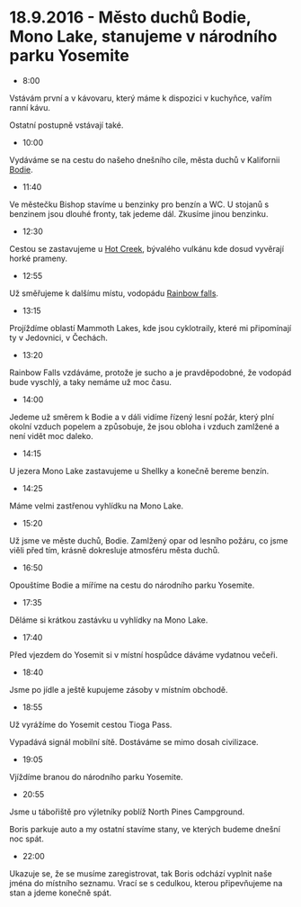 # 18.9.2016 - Město duchů Bodie, Mono Lake, stanujeme v národního parku Yosemite

   * 8:00

Vstávám první a v kávovaru, který máme k dispozici v kuchyňce, vařím ranní kávu.

Ostatní postupně vstávají také.

   * 10:00

Vydáváme se na cestu do našeho dnešního cíle, města duchů v Kalifornii [Bodie](http://www.ghosttowngallery.com/htme/bodie.htm).

   * 11:40

Ve městečku Bishop stavíme u benzinky pro benzín a WC. U stojanů s benzinem jsou dlouhé fronty, tak jedeme dál. Zkusíme jinou benzinku.

   * 12:30

Cestou se zastavujeme u [Hot Creek](http://www.fs.usda.gov/recarea/inyo/recarea/?recid=20414), bývalého vulkánu kde dosud vyvěrají horké prameny.

   * 12:55

Už směřujeme k dalšímu místu, vodopádu [Rainbow falls](http://www.visitmammoth.com/trip-ideas/hiking-rainbow-falls).

   * 13:15

Projíždíme oblastí Mammoth Lakes, kde jsou cyklotraily, které mi připomínají ty v Jedovnici, v Čechách.

   * 13:20

Rainbow Falls vzdáváme, protože je sucho a je pravděpodobné, že vodopád bude vyschlý, a taky nemáme už moc času.

   * 14:00

Jedeme už směrem k Bodie a v dáli vidíme řízený lesní požár, který plní okolní vzduch popelem a způsobuje, že jsou obloha i vzduch zamlžené a není vidět moc daleko.

   * 14:15

U jezera Mono Lake zastavujeme u Shellky a konečně bereme benzín.

   * 14:25

Máme velmi zastřenou vyhlídku na Mono Lake.

   * 15:20

Už jsme ve měste duchů, Bodie. Zamlžený opar od lesního požáru, co jsme viěli před tím, krásně dokresluje atmosféru města duchů.

   * 16:50

Opouštíme Bodie a míříme na cestu do národního parku Yosemite.

   * 17:35

Děláme si krátkou zastávku u vyhlídky na Mono Lake.

   * 17:40

Před vjezdem do Yosemit si v místní hospůdce dáváme vydatnou večeři.

   * 18:40

Jsme po jídle a ještě kupujeme zásoby v místním obchodě.

   * 18:55

Už vyrážíme do Yosemit cestou Tioga Pass.

Vypadává signál mobilní sítě. Dostáváme se mimo dosah civilizace.

   * 19:05

Vjíždíme branou do národního parku Yosemite.

   * 20:55

Jsme u tábořiště pro výletníky poblíž North Pines Campground.

Boris parkuje auto a my ostatní stavíme stany, ve kterých budeme dnešní noc spát.

   * 22:00

Ukazuje se, že se musíme zaregistrovat, tak Boris odchází vyplnit naše jména do místního seznamu. Vrací se s cedulkou, kterou připevňujeme na stan a jdeme konečně spát.

